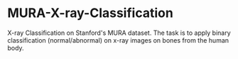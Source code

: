 # MURA-X-ray-Classification

X-ray Classification on Stanford's MURA dataset. The task is to apply binary classification (normal/abnormal) on x-ray images on bones from the human body. 




